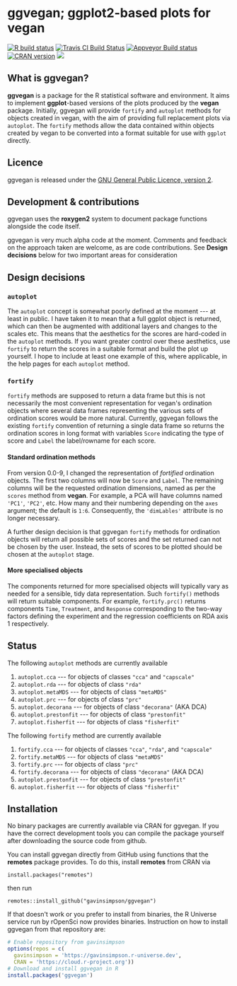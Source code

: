 # ggvegan; ggplot2-based plots for vegan

<!-- badges: start -->
[![R build status](https://github.com/gavinsimpson/ggvegan/workflows/R-CMD-check/badge.svg)](https://github.com/gavinsimpson/ggvegan/actions)
[![Travis CI Build Status](https://travis-ci.org/gavinsimpson/ggvegan.svg?branch=master)](https://travis-ci.org/gavinsimpson/ggvegan)
[![Appveyor Build status](https://ci.appveyor.com/api/projects/status/hc8dbxrim2nj3c1i/branch/master)](https://ci.appveyor.com/project/gavinsimpson/ggvegan/branch/master)
[![CRAN version](http://www.r-pkg.org/badges/version/ggvegan)](http://cran.rstudio.com/web/packages/ggvegan/index.html)
[![](http://cranlogs.r-pkg.org/badges/grand-total/ggvegan)](http://cran.rstudio.com/web/packages/ggvegan/index.html)
<!-- badges: end -->

## What is ggvegan?
**ggvegan** is a package for the R statistical software and environment. It aims to implement **ggplot**-based versions of the plots produced by the **vegan** package. Initially, ggvegan will provide `fortify` and `autoplot` methods for objects created in vegan, with the aim of providing full replacement plots via `autoplot`. The `fortify` methods allow the data contained within objects created by vegan to be converted into a format suitable for use with `ggplot` directly.

## Licence
ggvegan is released under the [GNU General Public Licence, version 2](http://www.r-project.org/Licenses/GPL-2).

## Development & contributions
ggvegan uses the **roxygen2** system to document package functions alongside the code itself.

ggvegan is very much alpha code at the moment. Comments and feedback on the approach taken are welcome, as are code contributions. See **Design decisions** below for two important areas for consideration

## Design decisions
### `autoplot`
The `autoplot` concept is somewhat poorly defined at the moment --- at least in public. I have taken it to mean that a full ggplot object is returned, which can then be augmented with additional layers and changes to the scales etc. This means that the aesthetics for the scores are hard-coded in the `autoplot` methods. If you want greater control over these aesthetics, use `fortify` to return the scores in a suitable format and build the plot up yourself. I hope to include at least one example of this, where applicable, in the help pages for each `autoplot` method.

### `fortify`
`fortify` methods are supposed to return a data frame but this is not necessarily the most convenient representation for vegan's ordination objects where several data frames representing the various sets of ordination scores would be more natural. Currently, ggvegan follows the existing `fortify` convention of returning a single data frame so returns the ordination scores in long format with variables `Score` indicating the type of score and `Label` the label/rowname for each score.

#### Standard ordination methods
From version 0.0-9, I changed the representation of *fortified* ordination objects. The first two columns will now be `Score` and `Label`. The remaining columns will be the requested ordination dimensions, named as per the `scores` method from **vegan**. For example, a PCA will have columns named `'PC1'`, `'PC2'`, etc. How many and their numbering depending on the `axes` argument; the default is `1:6`. Consequently, the `'dimLables'` attribute is no longer necessary.

A further design decision is that ggvegan `fortify` methods for ordination objects will return all possible sets of scores and the set returned can not be chosen by the user. Instead, the sets of scores to be plotted should be chosen at the `autoplot` stage.

#### More specialised objects
The components returned for more specialised objects will typically vary as needed for a sensible, tidy data representation. Such `fortify()` methods will return suitable components. For example, `fortify.prc()` returns components `Time`, `Treatment`, and `Response` corresponding to the two-way factors defining the experiment and the regression coefficients on RDA axis 1 respectively.

## Status
The following `autoplot` methods are currently available

 1. `autoplot.cca` --- for objects of classes `"cca"` and `"capscale"`
 2. `autoplot.rda` --- for objects of class `"rda"`
 3. `autoplot.metaMDS` --- for objects of class `"metaMDS"`
 4. `autoplot.prc` --- for objects of class `"prc"`
 5. `autoplot.decorana` --- for objects of class `"decorana"` (AKA DCA)
 6. `autoplot.prestonfit` --- for objects of class `"prestonfit"`
 7. `autoplot.fisherfit` --- for objects of class `"fisherfit"`

The following `fortify` method are currently available

 1. `fortify.cca` --- for objects of classes `"cca"`, `"rda"`, and `"capscale"`
 2. `fortify.metaMDS` --- for objects of class `"metaMDS"`
 3. `fortify.prc` --- for objects of class `"prc"`
 4. `fortify.decorana` --- for objects of class `"decorana"` (AKA DCA)
 5. `autoplot.prestonfit` --- for objects of class `"prestonfit"`
 6. `autoplot.fisherfit` --- for objects of class `"fisherfit"`

## Installation
No binary packages are currently available via CRAN for ggvegan. If you have the correct development tools you can compile the package yourself after downloading the source code from github.

You can install ggvegan directly from GitHub using functions that the **remotes** package provides. To do this, install **remotes** from CRAN via

    install.packages("remotes")

then run

    remotes::install_github("gavinsimpson/ggvegan")

If that doesn't work or you prefer to install from binaries, the R Universe service run by rOpenSci now provides binaries. Instruction on how to install ggvegan from that repository are:

```r
# Enable repository from gavinsimpson
options(repos = c(
  gavinsimpson = 'https://gavinsimpson.r-universe.dev',
  CRAN = 'https://cloud.r-project.org'))
# Download and install ggvegan in R
install.packages('ggvegan')
```